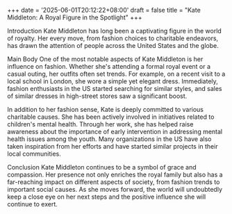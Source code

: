 +++
date = '2025-06-01T20:12:22+08:00'
draft = false
title = "Kate Middleton: A Royal Figure in the Spotlight"
+++

Introduction
Kate Middleton has long been a captivating figure in the world of royalty. Her every move, from fashion choices to charitable endeavors, has drawn the attention of people across the United States and the globe.

Main Body
One of the most notable aspects of Kate Middleton is her influence on fashion. Whether she's attending a formal royal event or a casual outing, her outfits often set trends. For example, on a recent visit to a local school in London, she wore a simple yet elegant dress. Immediately, fashion enthusiasts in the US started searching for similar styles, and sales of similar dresses in high-street stores saw a significant boost.

In addition to her fashion sense, Kate is deeply committed to various charitable causes. She has been actively involved in initiatives related to children's mental health. Through her work, she has helped raise awareness about the importance of early intervention in addressing mental health issues among the youth. Many organizations in the US have also taken inspiration from her efforts and have started similar projects in their local communities.

Conclusion
Kate Middleton continues to be a symbol of grace and compassion. Her presence not only enriches the royal family but also has a far-reaching impact on different aspects of society, from fashion trends to important social causes. As she moves forward, the world will undoubtedly keep a close eye on her next steps and the positive influence she will continue to exert.